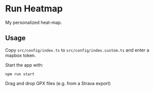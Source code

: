 Run Heatmap
===========

My personalized heat-map.

Usage
-----

Copy `src/config/index.ts` to `src/config/index.custom.ts` and enter a mapbox token. 

Start the app with:

    npm run start

Drag and drop GPX files (e.g. from a Strava export)
